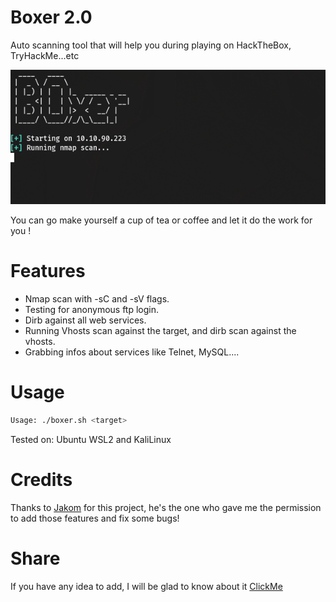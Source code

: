 # Boxer 2.0
Auto scanning tool that will help you during playing on HackTheBox, TryHackMe...etc

<img src="https://raw.githubusercontent.com/UncleJ1ck/Boxer/main/img/boxer.png">

You can go make yourself a cup of tea or coffee and let it do the work for you ! 

# Features

- Nmap scan with -sC and -sV flags.
- Testing for anonymous ftp login.
- Dirb against all web services.
- Running Vhosts scan against the target, and dirb scan against the vhosts.
- Grabbing infos about services like Telnet, MySQL....

# Usage

```bash
Usage: ./boxer.sh <target>
```
Tested on: Ubuntu WSL2 and KaliLinux

# Credits

Thanks to [Jakom](https://github.com/RyouYoo) for this project, he's the one who gave me the permission to add those features and fix some bugs!


# Share

If you have any idea to add, I will be glad to know about it [ClickMe](https://github.com/RyouYoo/Boxer/issues/new)


